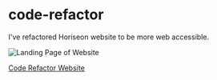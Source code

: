 # code-refactor

I've refactored Horiseon website to be more web accessible.

![Landing Page of Website](/assets/images/landing-page.PNG)

[Code Refactor Website](vivid-green.github.io/code-refactor/)
